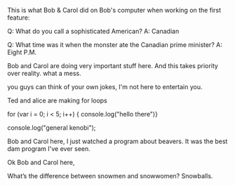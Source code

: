 This is what Bob & Carol did on Bob's computer when working on the first feature:

Q: What do you call a sophisticated American?
A: Canadian 

Q: What time was it when the monster ate the Canadian prime minister?
A: Eight P.M.

Bob and Carol are doing very important stuff here. And this takes priority over reality. what a mess.

you guys can think of your own jokes, I'm not here to entertain you. 

Ted and alice are making for loops 


for (var i = 0; i < 5; i++)
{ console.log("hello there")}

console.log("general kenobi");

Bob and Carol here,
I just watched a program about beavers. It was the best dam program I've ever seen.

Ok Bob and Carol here,

What’s the difference between snowmen and snowwomen?
Snowballs.

